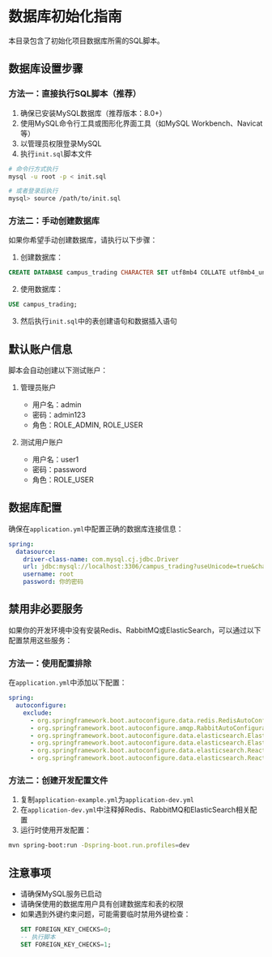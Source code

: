 # 数据库初始化指南

本目录包含了初始化项目数据库所需的SQL脚本。

## 数据库设置步骤

### 方法一：直接执行SQL脚本（推荐）

1. 确保已安装MySQL数据库（推荐版本：8.0+）
2. 使用MySQL命令行工具或图形化界面工具（如MySQL Workbench、Navicat等）
3. 以管理员权限登录MySQL
4. 执行`init.sql`脚本文件

```bash
# 命令行方式执行
mysql -u root -p < init.sql

# 或者登录后执行
mysql> source /path/to/init.sql
```

### 方法二：手动创建数据库

如果你希望手动创建数据库，请执行以下步骤：

1. 创建数据库：
```sql
CREATE DATABASE campus_trading CHARACTER SET utf8mb4 COLLATE utf8mb4_unicode_ci;
```

2. 使用数据库：
```sql
USE campus_trading;
```

3. 然后执行`init.sql`中的表创建语句和数据插入语句

## 默认账户信息

脚本会自动创建以下测试账户：

1. 管理员账户
   - 用户名：admin
   - 密码：admin123
   - 角色：ROLE_ADMIN, ROLE_USER

2. 测试用户账户
   - 用户名：user1
   - 密码：password
   - 角色：ROLE_USER

## 数据库配置

确保在`application.yml`中配置正确的数据库连接信息：

```yaml
spring:
  datasource:
    driver-class-name: com.mysql.cj.jdbc.Driver
    url: jdbc:mysql://localhost:3306/campus_trading?useUnicode=true&characterEncoding=utf8&serverTimezone=Asia/Shanghai
    username: root
    password: 你的密码
```

## 禁用非必要服务

如果你的开发环境中没有安装Redis、RabbitMQ或ElasticSearch，可以通过以下配置禁用这些服务：

### 方法一：使用配置排除

在`application.yml`中添加以下配置：

```yaml
spring:
  autoconfigure:
    exclude:
      - org.springframework.boot.autoconfigure.data.redis.RedisAutoConfiguration
      - org.springframework.boot.autoconfigure.amqp.RabbitAutoConfiguration
      - org.springframework.boot.autoconfigure.data.elasticsearch.ElasticsearchDataAutoConfiguration
      - org.springframework.boot.autoconfigure.data.elasticsearch.ElasticsearchRepositoriesAutoConfiguration
      - org.springframework.boot.autoconfigure.data.elasticsearch.ReactiveElasticsearchRepositoriesAutoConfiguration
      - org.springframework.boot.autoconfigure.data.elasticsearch.ReactiveElasticsearchRestClientAutoConfiguration
```

### 方法二：创建开发配置文件

1. 复制`application-example.yml`为`application-dev.yml`
2. 在`application-dev.yml`中注释掉Redis、RabbitMQ和ElasticSearch相关配置
3. 运行时使用开发配置：
```bash
mvn spring-boot:run -Dspring-boot.run.profiles=dev
```

## 注意事项

- 请确保MySQL服务已启动
- 请确保使用的数据库用户具有创建数据库和表的权限
- 如果遇到外键约束问题，可能需要临时禁用外键检查：
  ```sql
  SET FOREIGN_KEY_CHECKS=0;
  -- 执行脚本
  SET FOREIGN_KEY_CHECKS=1;
  ``` 